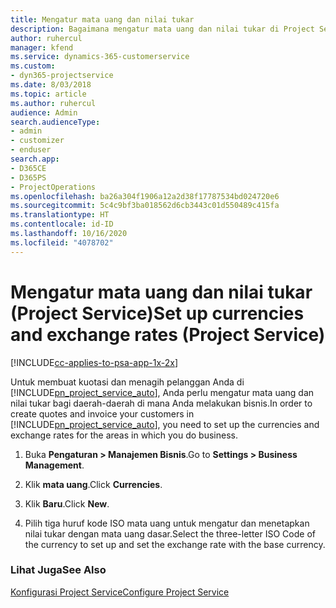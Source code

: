 ```yaml
---
title: Mengatur mata uang dan nilai tukar
description: Bagaimana mengatur mata uang dan nilai tukar di Project Service
author: ruhercul
manager: kfend
ms.service: dynamics-365-customerservice
ms.custom:
- dyn365-projectservice
ms.date: 8/03/2018
ms.topic: article
ms.author: ruhercul
audience: Admin
search.audienceType:
- admin
- customizer
- enduser
search.app:
- D365CE
- D365PS
- ProjectOperations
ms.openlocfilehash: ba26a304f1906a12a2d38f17787534bd024720e6
ms.sourcegitcommit: 5c4c9bf3ba018562d6cb3443c01d550489c415fa
ms.translationtype: HT
ms.contentlocale: id-ID
ms.lasthandoff: 10/16/2020
ms.locfileid: "4078702"
---
```

# <a name="set-up-currencies-and-exchange-rates-project-service"></a><span data-ttu-id="a2dcc-103">Mengatur mata uang dan nilai tukar (Project Service)</span><span class="sxs-lookup"><span data-stu-id="a2dcc-103">Set up currencies and exchange rates (Project Service)</span></span>

[!INCLUDE[cc-applies-to-psa-app-1x-2x](../includes/cc-applies-to-psa-app-1x-2x.md)]

<span data-ttu-id="a2dcc-104">Untuk membuat kuotasi dan menagih pelanggan Anda di [!INCLUDE[pn_project_service_auto](../includes/pn-project-service-auto.md)], Anda perlu mengatur mata uang dan nilai tukar bagi daerah-daerah di mana Anda melakukan bisnis.</span><span class="sxs-lookup"><span data-stu-id="a2dcc-104">In order to create quotes and invoice your customers in [!INCLUDE[pn_project_service_auto](../includes/pn-project-service-auto.md)], you need to set up the currencies and exchange rates for the areas in which you do business.</span></span>  
  
1.  <span data-ttu-id="a2dcc-105">Buka **Pengaturan > Manajemen Bisnis**.</span><span class="sxs-lookup"><span data-stu-id="a2dcc-105">Go to **Settings > Business Management**.</span></span>  
  
2.  <span data-ttu-id="a2dcc-106">Klik **mata uang**.</span><span class="sxs-lookup"><span data-stu-id="a2dcc-106">Click **Currencies**.</span></span>  
  
3.  <span data-ttu-id="a2dcc-107">Klik **Baru**.</span><span class="sxs-lookup"><span data-stu-id="a2dcc-107">Click **New**.</span></span>  
  
4.  <span data-ttu-id="a2dcc-108">Pilih tiga huruf kode ISO mata uang untuk mengatur dan menetapkan nilai tukar dengan mata uang dasar.</span><span class="sxs-lookup"><span data-stu-id="a2dcc-108">Select the three-letter ISO Code of the currency to set up and set the exchange rate with the base currency.</span></span>  
  
### <a name="see-also"></a><span data-ttu-id="a2dcc-109">Lihat Juga</span><span class="sxs-lookup"><span data-stu-id="a2dcc-109">See Also</span></span>  
 [<span data-ttu-id="a2dcc-110">Konfigurasi Project Service</span><span class="sxs-lookup"><span data-stu-id="a2dcc-110">Configure Project Service</span></span>](../psa/configure.md)
